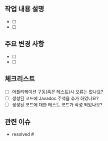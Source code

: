 ## 작업 내용 설명
- [ ] <!-- 작업 내용 작성 -->
- [ ] <!-- 작업 내용 작성 -->

## 주요 변경 사항
- [ ] <!-- 변경 사항 작성 -->
- [ ] <!-- 변경 사항 작성 -->

## 체크리스트
- [ ] 어플리케이션 구동(혹은 테스트)시 오류는 없나요?
- [ ] 생성된 코드에 Javadoc 주석을 추가 하였나요?
- [ ] 생성된 코드에 대한 테스트 코드가 작성 되었나요?

## 관련 이슈
- resolved # <!-- 이슈번호 -->